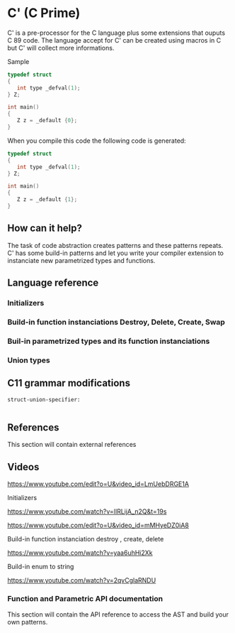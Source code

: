# C' (C Prime)

C' is a pre-processor for the C language plus some extensions that ouputs C 89 code.
The language accept for C' can be created using macros in C but C' will collect more informations.

Sample
```c
typedef struct 
{
   int type _defval(1);
} Z;

int main()
{
   Z z = _default {0};
}

```
When you compile this code the following code is generated:

```c
typedef struct 
{
   int type _defval(1);
} Z;

int main()
{
   Z z = _default {1};
}

```


## How can it help?

The task of code abstraction creates patterns and these patterns repeats.
C' has some build-in patterns and let you write your compiler extension to instanciate new parametrized types and functions.

## Language reference

### Initializers

### Build-in function instanciations Destroy, Delete, Create, Swap

### Buil-in parametrized types and its function instanciations

### Union types


## C11 grammar modifications

```
struct-union-specifier:
 
```



## References
This section will contain external references

## Videos



https://www.youtube.com/edit?o=U&video_id=LmUebDRGE1A

Initializers

https://www.youtube.com/watch?v=lIRLijA_n2Q&t=19s

https://www.youtube.com/edit?o=U&video_id=mMHyeDZ0iA8

Build-in function instanciation destroy , create, delete

https://www.youtube.com/watch?v=yaa6uhHi2Xk

Build-in enum to string

https://www.youtube.com/watch?v=2qvCglaRNDU

### Function and Parametric API documentation
This section will contain the API reference to access the AST and build your own patterns.



